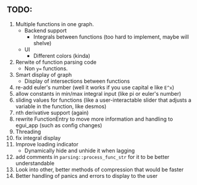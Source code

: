 ## TODO:
1. Multiple functions in one graph.
	- Backend support
		- Integrals between functions (too hard to implement, maybe will shelve)
	- UI
		- Different colors (kinda)
2. Rerwite of function parsing code
	- Non `y=` functions.
3. Smart display of graph
	- Display of intersections between functions
4. re-add euler's number (well it works if you use capital e like `E^x`)
5. allow constants in min/max integral input (like pi or euler's number)
6. sliding values for functions (like a user-interactable slider that adjusts a variable in the function, like desmos)
7. nth derivative support (again)
8. rewrite FunctionEntry to move more information and handling to egui_app (such as config changes)
9. Threading
10. fix integral display
11. Improve loading indicator
	- Dynamically hide and unhide it when lagging
12. add comments in `parsing::process_func_str` for it to be better understandable
13. Look into other, better methods of compression that would be faster
14. Better handling of panics and errors to display to the user
